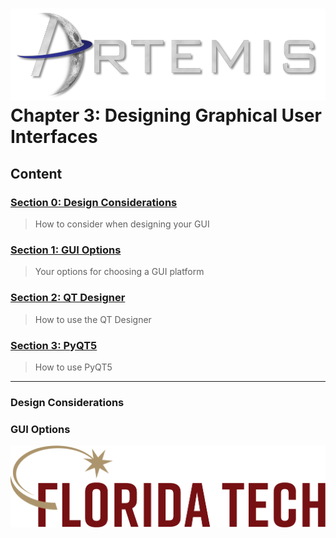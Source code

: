 ![](../images/artemis.png)
Chapter 3: Designing Graphical User Interfaces
=====

## Content

### [Section 0: Design Considerations](#design-considerations)
> How to consider when designing your GUI
### [Section 1: GUI Options](#gui-options)
> Your options for choosing a GUI platform
### [Section 2: QT Designer](QT.md)
> How to use the QT Designer
### [Section 3: PyQT5](PYQT5.md)
> How to use PyQT5

-----

### Design Considerations

### GUI Options

![](../images/floridatech.png)
